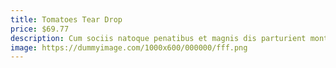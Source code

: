```yaml
---
title: Tomatoes Tear Drop
price: $69.77
description: Cum sociis natoque penatibus et magnis dis parturient montes, nascetur ridiculus mus. Vivamus vestibulum sagittis sapien. Cum sociis natoque penatibus et magnis dis parturient montes, nascetur ridiculus mus.
image: https://dummyimage.com/1000x600/000000/fff.png
---
```

